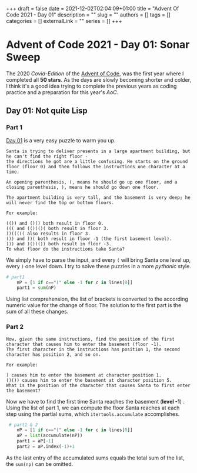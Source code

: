 +++ 
draft = false
date = 2021-12-02T02:04:09+01:00
title = "Advent Of Code 2021 - Day 01"
description = ""
slug = ""
authors = []
tags = []
categories = []
externalLink = ""
series = []
+++

# Advent of Code 2021 - Day 01: Sonar Sweep

The 2020 *Covid-Edition* of the [Advent of Code](https://adventofcode.com/), was the first year where I completed all **50 stars**. As the days are slowly becoming shorter and colder, I think it's a good idea trying to complete the previous years as coding practice and a preparation for this year's *AoC*. 

## Day 01: Not quite Lisp
### Part 1

[Day 01](https://adventofcode.com/2021/day/1) is a very easy puzzle to warm you up. 

```
Santa is trying to deliver presents in a large apartment building, but he can't find the right floor - 
the directions he got are a little confusing. He starts on the ground floor (floor 0) and then follows the instructions one character at a time.

An opening parenthesis, (, means he should go up one floor, and a closing parenthesis, ), means he should go down one floor.  

The apartment building is very tall, and the basement is very deep; he will never find the top or bottom floors.

For example:

(()) and ()() both result in floor 0.
((( and (()(()( both result in floor 3.
))((((( also results in floor 3.
()) and ))( both result in floor -1 (the first basement level).
))) and )())()) both result in floor -3.
To what floor do the instructions take Santa?
```

We simply have to parse the input, and every `(` will bring Santa one level up, every `)` one level down. I try to solve these puzzles in a more *pythonic* style.

```python
# part1
    nP = [1 if c=="(" else -1 for c in lines[0]]
    part1 = sum(nP)
```

Using list comprehension, the list of brackets is converted to the according numeric value for the change of floor. The solution to the first part is the sum of all these changes.

### Part 2

```
Now, given the same instructions, find the position of the first character that causes him to enter the basement (floor -1). 
The first character in the instructions has position 1, the second character has position 2, and so on.

For example:

) causes him to enter the basement at character position 1.
()()) causes him to enter the basement at character position 5.
What is the position of the character that causes Santa to first enter the basement?
```

Now we have to find the first time Santa reaches the basement (**level -1**) . Using the list of part 1, we can compute the floor Santa reaches at each step using the partial sums, which `itertools.accumulate` accomplishes.

```python
 # part1 & 2
    nP = [1 if c=="(" else -1 for c in lines[0]]
    aP = list(accumulate(nP))
    part1 = aP[-1]
    part2 = aP.index(-1)+1
```
As the last entry of the accumulated sums equals the total sum of the list, the `sum(np)` can be omitted.
